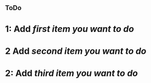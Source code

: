 ## ToDo

# 1: **Add** *first item you want to do*
# 2  **Add** *second item you want to do*
# 2: **Add** *third item you want to do*
